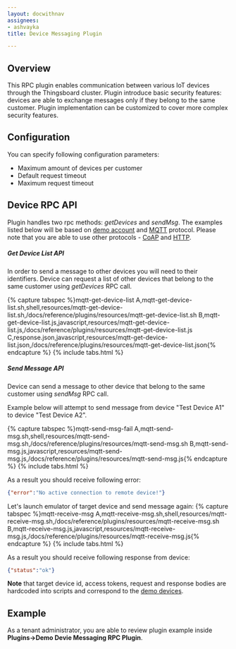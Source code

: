 ```yaml
---
layout: docwithnav
assignees:
- ashvayka
title: Device Messaging Plugin

---
```


## Overview

This RPC plugin enables communication between various IoT devices through the Thingsboard cluster.
Plugin introduce basic security features: devices are able to exchange messages only if they belong to the same customer.
Plugin implementation can be customized to cover more complex security features. 

## Configuration

You can specify following configuration parameters:

 - Maximum amount of devices per customer
 - Default request timeout
 - Maximum request timeout 

## Device RPC API

Plugin handles two rpc methods: *getDevices* and *sendMsg*.
The examples listed below will be based on [demo account](/docs/samples/demo-account/) and [MQTT](/docs/reference/mqtt-api/#client-side-rpc) protocol. 
Please note that you are able to use other protocols - 
[CoAP](/docs/reference/coap-api/#client-side-rpc) and [HTTP](/docs/reference/http-api/#client-side-rpc).
 
##### Get Device List API

In order to send a message to other devices you will need to their identifiers.
Device can request a list of other devices that belong to the same customer using *getDevices* RPC call.

{% capture tabspec %}mqtt-get-device-list
A,mqtt-get-device-list.sh,shell,resources/mqtt-get-device-list.sh,/docs/reference/plugins/resources/mqtt-get-device-list.sh
B,mqtt-get-device-list.js,javascript,resources/mqtt-get-device-list.js,/docs/reference/plugins/resources/mqtt-get-device-list.js
C,response.json,javascript,resources/mqtt-get-device-list.json,/docs/reference/plugins/resources/mqtt-get-device-list.json{% endcapture %}
{% include tabs.html %}

##### Send Message API

Device can send a message to other device that belong to the same customer using *sendMsg* RPC call.

Example below will attempt to send message from device "Test Device A1" to device "Test Device A2". 

{% capture tabspec %}mqtt-send-msg-fail
A,mqtt-send-msg.sh,shell,resources/mqtt-send-msg.sh,/docs/reference/plugins/resources/mqtt-send-msg.sh
B,mqtt-send-msg.js,javascript,resources/mqtt-send-msg.js,/docs/reference/plugins/resources/mqtt-send-msg.js{% endcapture %}
{% include tabs.html %}

As a result you should receive following error:

```json
{"error":"No active connection to remote device!"}
```

Let's launch emulator of target device and send message again:
{% capture tabspec %}mqtt-receive-msg
A,mqtt-receive-msg.sh,shell,resources/mqtt-receive-msg.sh,/docs/reference/plugins/resources/mqtt-receive-msg.sh
B,mqtt-receive-msg.js,javascript,resources/mqtt-receive-msg.js,/docs/reference/plugins/resources/mqtt-receive-msg.js{% endcapture %}
{% include tabs.html %}

As a result you should receive following response from device:

```json
{"status":"ok"}
```

**Note** that target device id, access tokens, request and response bodies are hardcoded into scripts and correspond to the [demo devices](/docs/samples/demo-account/#tenant-devices).   

## Example

As a tenant administrator, you are able to review plugin example inside **Plugins->Demo Devie Messaging RPC Plugin**.